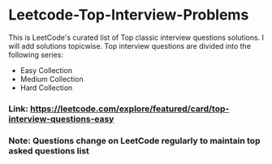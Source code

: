 # Leetcode-Top-Interview-Problems

<p>This is LeetCode's curated list of Top classic interview questions solutions. I will add solutions topicwise. Top interview questions are divided into the following series:</p>

-   Easy Collection
-   Medium Collection
-   Hard Collection

### Link: https://leetcode.com/explore/featured/card/top-interview-questions-easy
### Note: Questions change on LeetCode regularly to maintain top asked questions list</h3>
